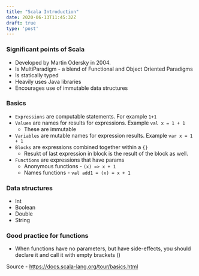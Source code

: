 ```yaml
---
title: "Scala Introduction"
date: 2020-06-13T11:45:32Z
draft: true
type: 'post'
---
```


### Significant points of Scala

- Developed by Martin Odersky in 2004. 
- Is MultiParadigm - a blend of Functional and Object Oriented Paradigms
- Is statically typed
- Heavily uses Java libraries
- Encourages use of immutable data structures

### Basics
- `Expressions` are computable statements. For example  `1+1`
- `Values` are names for results for expressions. Example `val x = 1 + 1`
   - These are immutable
- `Variables` are mutable names for expression results. Example `var x = 1 + 1`
- `Blocks` are expressions combined together within a `{}`
    - Resukt of last expression in block is the result of the block as well.
- `Functions` are expressions that have params
    - Anonymous functions - `(x) => x + 1`
    - Names functions - `val add1 = (x) = x + 1`
    


### Data structures
- Int
- Boolean
- Double
- String

### Good practice for functions 
- When functions have no parameters, but have side-effects, you should declare it and call it with empty brackets ()



Source - https://docs.scala-lang.org/tour/basics.html